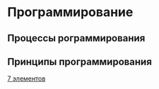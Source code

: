 # Программирование

## Процессы рограммирования

## Принципы программирования
[7 элементов](7-elements)
